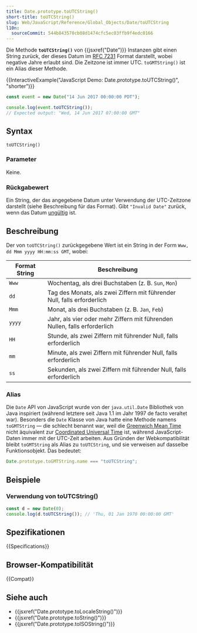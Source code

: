 ```yaml
---
title: Date.prototype.toUTCString()
short-title: toUTCString()
slug: Web/JavaScript/Reference/Global_Objects/Date/toUTCString
l10n:
  sourceCommit: 544b843570cb08d1474cfc5ec03ffb9f4edc0166
---
```


Die Methode **`toUTCString()`** von {{jsxref("Date")}} Instanzen gibt einen String zurück, der dieses Datum im [RFC 7231](https://datatracker.ietf.org/doc/html/rfc7231#section-7.1.1.1) Format darstellt, wobei negative Jahre erlaubt sind. Die Zeitzone ist immer UTC. `toGMTString()` ist ein Alias dieser Methode.

{{InteractiveExample("JavaScript Demo: Date.prototype.toUTCString()", "shorter")}}

```js interactive-example
const event = new Date("14 Jun 2017 00:00:00 PDT");

console.log(event.toUTCString());
// Expected output: "Wed, 14 Jun 2017 07:00:00 GMT"
```

## Syntax

```js-nolint
toUTCString()
```

### Parameter

Keine.

### Rückgabewert

Ein String, der das angegebene Datum unter Verwendung der UTC-Zeitzone darstellt (siehe Beschreibung für das Format). Gibt `"Invalid Date"` zurück, wenn das Datum [ungültig](/de/docs/Web/JavaScript/Reference/Global_Objects/Date#the_epoch_timestamps_and_invalid_date) ist.

## Beschreibung

Der von `toUTCString()` zurückgegebene Wert ist ein String in der Form `Www, dd Mmm yyyy HH:mm:ss GMT`, wobei:

| Format String | Beschreibung                                                              |
| ------------- | ------------------------------------------------------------------------- |
| `Www`         | Wochentag, als drei Buchstaben (z. B. `Sun`, `Mon`)                       |
| `dd`          | Tag des Monats, als zwei Ziffern mit führender Null, falls erforderlich   |
| `Mmm`         | Monat, als drei Buchstaben (z. B. `Jan`, `Feb`)                           |
| `yyyy`        | Jahr, als vier oder mehr Ziffern mit führenden Nullen, falls erforderlich |
| `HH`          | Stunde, als zwei Ziffern mit führender Null, falls erforderlich           |
| `mm`          | Minute, als zwei Ziffern mit führender Null, falls erforderlich           |
| `ss`          | Sekunden, als zwei Ziffern mit führender Null, falls erforderlich         |

### Alias

Die `Date` API von JavaScript wurde von der `java.util.Date` Bibliothek von Java inspiriert (während letztere seit Java 1.1 im Jahr 1997 de facto veraltet war). Besonders die `Date` Klasse von Java hatte eine Methode namens `toGMTString` — die schlecht benannt war, weil die [Greenwich Mean Time](https://en.wikipedia.org/wiki/Greenwich_Mean_Time) nicht äquivalent zur [Coordinated Universal Time](https://en.wikipedia.org/wiki/Coordinated_Universal_Time) ist, während JavaScript-Daten immer mit der UTC-Zeit arbeiten. Aus Gründen der Webkompatibilität bleibt `toGMTString` als Alias zu `toUTCString`, und sie verweisen auf dasselbe Funktionsobjekt. Das bedeutet:

```js
Date.prototype.toGMTString.name === "toUTCString";
```

## Beispiele

### Verwendung von toUTCString()

```js
const d = new Date(0);
console.log(d.toUTCString()); // 'Thu, 01 Jan 1970 00:00:00 GMT'
```

## Spezifikationen

{{Specifications}}

## Browser-Kompatibilität

{{Compat}}

## Siehe auch

- {{jsxref("Date.prototype.toLocaleString()")}}
- {{jsxref("Date.prototype.toString()")}}
- {{jsxref("Date.prototype.toISOString()")}}
